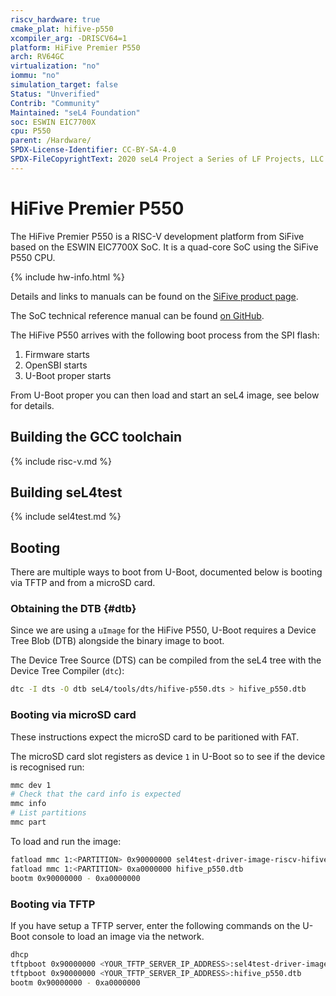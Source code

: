```yaml
---
riscv_hardware: true
cmake_plat: hifive-p550
xcompiler_arg: -DRISCV64=1
platform: HiFive Premier P550
arch: RV64GC
virtualization: "no"
iommu: "no"
simulation_target: false
Status: "Unverified"
Contrib: "Community"
Maintained: "seL4 Foundation"
soc: ESWIN EIC7700X
cpu: P550
parent: /Hardware/
SPDX-License-Identifier: CC-BY-SA-4.0
SPDX-FileCopyrightText: 2020 seL4 Project a Series of LF Projects, LLC.
---
```


# HiFive Premier P550

The HiFive Premier P550 is a RISC-V development platform from SiFive based
on the ESWIN EIC7700X SoC. It is a quad-core SoC using the SiFive P550
CPU.

{% include hw-info.html %}

Details and links to manuals can be found on the [SiFive product
page](https://www.sifive.com/boards/hifive-premier-p550).

The SoC technical reference manual can be found [on
GitHub](https://github.com/eswincomputing/EIC7700X-SoC-Technical-Reference-Manual/releases).

The HiFive P550 arrives with the following boot process from the SPI flash:

1. Firmware starts
2. OpenSBI starts
3. U-Boot proper starts

From U-Boot proper you can then load and start an seL4 image, see below for details.

## Building the GCC toolchain

{% include risc-v.md %}

## Building seL4test

{% include sel4test.md %}

## Booting

There are multiple ways to boot from U-Boot, documented below is booting via TFTP and from
a microSD card.

### Obtaining the DTB {#dtb}

Since we are using a `uImage` for the HiFive P550, U-Boot requires a Device Tree Blob (DTB) alongside
the binary image to boot.

The Device Tree Source (DTS) can be compiled from the seL4 tree with the Device Tree Compiler (`dtc`):
```sh
dtc -I dts -O dtb seL4/tools/dts/hifive-p550.dts > hifive_p550.dtb
```

### Booting via microSD card

These instructions expect the microSD card to be paritioned with FAT.

The microSD card slot registers as device `1` in U-Boot so to see if the device
is recognised run:

```sh
mmc dev 1
# Check that the card info is expected
mmc info
# List partitions
mmc part
```

To load and run the image:

```sh
fatload mmc 1:<PARTITION> 0x90000000 sel4test-driver-image-riscv-hifive-p550
fatload mmc 1:<PARTITION> 0xa0000000 hifive_p550.dtb
bootm 0x90000000 - 0xa0000000
```

### Booting via TFTP

If you have setup a TFTP server, enter the following commands on the U-Boot console
to load an image via the network.

```sh
dhcp
tftpboot 0x90000000 <YOUR_TFTP_SERVER_IP_ADDRESS>:sel4test-driver-image-riscv-hifive-p550
tftpboot 0x90000000 <YOUR_TFTP_SERVER_IP_ADDRESS>:hifive_p550.dtb
bootm 0x90000000 - 0xa0000000
```
